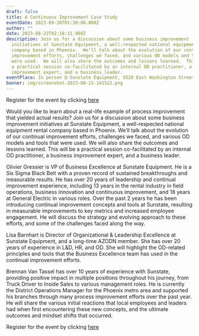 ```yaml
---
draft: false
title: A Continuous Improvement Case Study
eventDate: 2023-09-28T01:30:00.000Z
author: ""
date: 2023-08-22T02:18:11.968Z
description: Join us for a discussion about some business improvement
  initiatives at Sunstate Equipment, a well-respected national equipment rental
  company based in Phoenix.  We’ll talk about the evolution of our continual
  improvement efforts, challenges we faced, and various OD models and tools that
  were used.  We will also share the outcomes and lessons learned.  This will be
  a practical session co-facilitated by an internal OD practitioner, a business
  improvement expert, and a business leader.
eventPlace: In person @ Sunstate Equipment, 5520 East Washington Street, Phoenix, AZ 85034
banner: img/screenshot-2023-08-21-141522.png
---
```


R﻿egister for the event by clicking [here](https://mp.gg/bx93geyjpx)

Would you like to learn about a real-life example of process improvement that yielded actual results? Join us for a discussion about some business improvement initiatives at Sunstate Equipment, a well-respected national equipment rental company based in Phoenix. We’ll talk about the evolution of our continual improvement efforts, challenges we faced, and various OD models and tools that were used. We will also share the outcomes and lessons learned. This will be a practical session co-facilitated by an internal OD practitioner, a business improvement expert, and a business leader.

Olivier Gressier is VP of Business Excellence at Sunstate Equipment. He is a Six Sigma Black Belt with a proven record of sustained breakthroughs and measurable results. He has over 20 years of leadership and continual improvement experience, including 13 years in the rental industry in field operations, business innovation and continuous improvement, and 18 years at General Electric in various roles. Over the past 2 years he has been introducing continual improvement concepts and tools at Sunstate, resulting in measurable improvements to key metrics and increased employee engagement. He will discuss the strategy and evolving approach to these efforts, and some of the challenges faced along the way.

Lisa Barnhart is Director of Organizational & Leadership Excellence at Sunstate Equipment, and a long-time AZODN member. She has over 20 years of experience in L&D, HR, and OD. She will highlight the OD-related principles and tools that the Business Excellence team has used in the continual improvement efforts.

Brennan Van Tassel has over 10 years of experience with Sunstate, providing positive impact in multiple positions throughout his journey, from Truck Driver to Inside Sales to various management roles. He is currently the District Operations Manager for the Phoenix metro area and supported his branches through many process improvement efforts over the past year. He will share the various initial reactions that local employees and leaders had when first encountering these new concepts, and the ultimate outcomes and mindset shifts that occurred.

R﻿egister for the event by clicking [here](https://mp.gg/bx93geyjpx)
